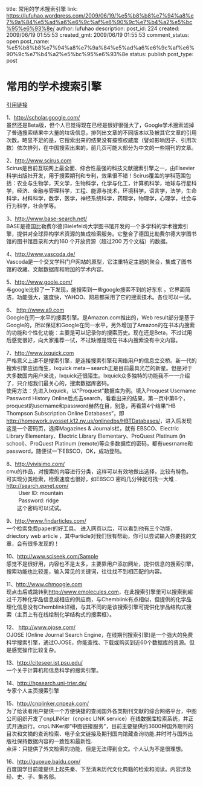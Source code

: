 title: 常用的学术搜索引擎
link: https://lufuhao.wordpress.com/2009/06/19/%e5%b8%b8%e7%94%a8%e7%9a%84%e5%ad%a6%e6%9c%af%e6%90%9c%e7%b4%a2%e5%bc%95%e6%93%8e/
author: lufuhao
description: 
post_id: 224
created: 2009/06/19 01:55:53
created_gmt: 2009/06/19 01:55:53
comment_status: open
post_name: %e5%b8%b8%e7%94%a8%e7%9a%84%e5%ad%a6%e6%9c%af%e6%90%9c%e7%b4%a2%e5%bc%95%e6%93%8e
status: publish
post_type: post

# 常用的学术搜索引擎

[引用链接](http://www.soudoc.com/bbs/viewthread.php?tid=8802770&pid=3670688&page=1&extra=#pid3670688)

1、<http://scholar.google.com/>  
虽然还是Beta版，但个人已觉得现在已经是很好很强大了，Google学术搜索滤掉了普通搜索结果中大量的垃圾信息，排列出文章的不同版本以及被其它文章的引用次数。略显不足的是，它搜索出来的结果没有按照权威度（譬如影响因子、引用次数）依次排列，在中国搜索出来的，前几页可能大部分为中文的一些期刊的文章。  


2、<http://www.scirus.com>  
Scirus是目前互联网上最全面、综合性最强的科技文献搜索引擎之一，由Elsevier科学出版社开发，用于搜索期刊和专利，效果很不错！Scirus覆盖的学科范围包括：农业与生物学，天文学，生物科学，化学与化工，计算机科学，地球与行星科学，经济、金融与管理科学，工程、能源与技术，环境科学，语言学，法学，生命科学，材料科学，数学，医学，神经系统科学，药理学，物理学，心理学，社会与行为科学，社会学等。  


3、<http://www.base-search.net/>  
BASE是德国比勒费尔德(Bielefeld)大学图书馆开发的一个多学科的学术搜索引擎，提供对全球异构学术资源的集成检索服务。它整合了德国比勒费尔德大学图书馆的图书馆目录和大约160 个开放资源（超过200 万个文档）的数据。  


4、<http://www.vascoda.de/>  
Vascoda是一个交叉学科门户网站的原型，它注重特定主题的聚合，集成了图书馆的收藏、文献数据库和附加的学术内容。  


5、<http://www.goole.com/>  
与google比较了一下发现，能搜索到一些google搜索不到的好东东 。它界面简洁，功能强大，速度快，YAHOO、网易都采用了它的搜索技术。各位可以一试。  


6、 <http://www.a9.com>  
Google在同一水平的搜索引擎。是Amazon.com推出的，Web result部分是基于Google的，所以保证和Google在同一水平，另外增加了Amazon的在书本内搜索的功能和个性化功能：主要是可以记录你的搜索历史。现在还是Beta，不过试用后感觉很好，向大家推荐一试，不过缺憾是现在书本内搜索没有中文内容。  


7、<http://www.ixquick.com>  
严格意义上讲不是搜索引擎，是连接搜索引擎和网络用户的信息立交桥。新一代的搜索引擎应运而生，Ixquick meta－search正是目前最具光芒的新星。但是对于大多数国内用户来说，Ixquick还很陌生。Ixquick众多独特的功能我不一一介绍了，只介绍我们最关心的，搜索数据库密码。  
使用方法：先进入Ixquick，以“Proquest”数据库为例。填入Proquest Username Password History Online后点击search，看看出来的结果，第一页中第6个，proquest的username和password赫然在目，别急，再看第4个结果“HB Thompson Subscription Online Databases”，即<http://homework.syosset.k12.ny.us/onlinedbs/HBTDatabases/>，进入后发现这是一个密码页，选择Magazines & Journals栏，就有 EBSCO、Electric Library Elementary、Electric Library Elementary、ProQuest Platinum (in school)、ProQuest Platinum (remote)等众多数据库的密码，都有uesrname和password，随便试一下EBSCO，OK，成功登陆。  


8、<http://vivisimo.com/>  
cmu的作品，对搜索的内容进行分类，这样可以有效地做出选择，比较有特色。可实现分类检索，检索速度也很好，如EBSCO 密码几分钟就可找一大堆 .  
<http://search.epnet.com/>  
　　 User ID: mountain  
　　 Password: ridge  
　　这个密码可以试试。  


9、<http://www.findarticles.com/>  
一个检索免费paper的好工具。 进入网页以后，可以看到他有三个功能，driectory web article ，其中article对我们很有帮助，你可以尝试输入你要找的文章，会有很多发现的！  


10、<http://www.sciseek.com/Sample>  
感觉不是很好用，内容也不是太多，主要靠用户添加网址，提供信息的搜索引擎，搜索功能也比较差，输入常见的关键词，往往找不到相匹配的内容。  


11、<http://www.chmoogle.com>  
现点击后或跳转到<http://www.emolecules.com>，在此搜索引擎里可以搜索到超过千万种化学品信息或相应的供应商，与Chemblink有点相似，但提供的化学品理化信息没有Chemblink详细，与其不同的是该搜索引擎可提供化学品结构式搜索（主页上有在线绘制化学结构式的搜索框）。  


12、 <http://www.ojose.com/>  
OJOSE (Online Journal Search Engine，在线期刊搜索引擎)是一个强大的免费科学搜索引擎，通过OJOSE，你能查找、下载或购买到近60个数据库的资源。但是感觉操作比较复杂。  


13、<http://citeseer.ist.psu.edu/>  
一个关于计算机和信息科学的搜索引擎。  


14、<http://hpsearch.uni-trier.de/>  
专家个人主页搜索引擎  


15、<http://cnplinker.cnpeak.com/>  
为了给读者用户提供一个方便快捷的查阅国外各类期刊文献的综合网络平台，中图公司组织开发了cnpLINKer（cnpiec LINK service）在线数据库检索系统，并正式开通运行。cnpLINKer即“中图链接服务”，目前主要提供约3600种国外期刊的目次和文摘的查询检索、电子全文链接及期刊国内馆藏查询功能.并时时与国外出版社保持数据内容的一致性和最新性.  
点评：只提供了外文检索的功能，但是无法得到全文。个人认为不是很理想。  


16、<http://guoxue.baidu.com/>  
百度国学目前能提供上起先秦、下至清末历代文化典籍的检索和阅读。内容涉及经、史、子、集各部。